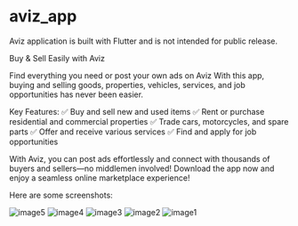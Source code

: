 # aviz_app

Aviz application is built with Flutter and is not intended for public release.

Buy & Sell Easily with Aviz

Find everything you need or post your own ads on Aviz With this app, buying and selling goods, properties, vehicles, services, and job opportunities has never been easier.

Key Features:
✅ Buy and sell new and used items
✅ Rent or purchase residential and commercial properties
✅ Trade cars, motorcycles, and spare parts
✅ Offer and receive various services
✅ Find and apply for job opportunities

With Aviz, you can post ads effortlessly and connect with thousands of buyers and sellers—no middlemen involved! Download the app now and enjoy a seamless online marketplace experience!

Here are some screenshots: 


![image5](https://github.com/user-attachments/assets/f1d35dcf-d868-49e6-be26-679b7f57e995)
![image4](https://github.com/user-attachments/assets/6d2dfbdc-6ade-4562-87e3-75f6caca13ab)
![image3](https://github.com/user-attachments/assets/3af11c18-0767-438a-a8c7-c8d67fc4d80e)
![image2](https://github.com/user-attachments/assets/9005660f-774b-4fe4-bd47-605d0e9fbcc3)
![image1](https://github.com/user-attachments/assets/c8981072-0318-4784-93b6-ba8a81fd7cf0)
